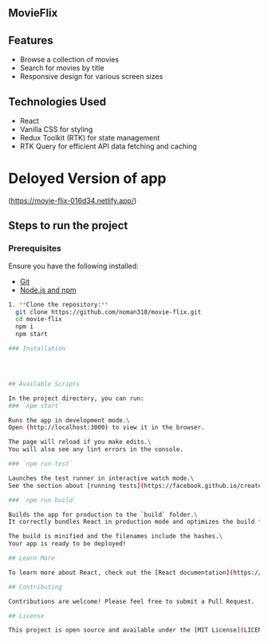 ## MovieFlix

## Features

- Browse a collection of movies
- Search for movies by title
- Responsive design for various screen sizes

## Technologies Used

- React
- Vanilla CSS for styling
- Redux Toolkit (RTK) for state management
- RTK Query for efficient API data fetching and caching

# Deloyed Version of app

(https://movie-flix-016d34.netlify.app/)

## Steps to run the project

### Prerequisites

Ensure you have the following installed:
- [Git](https://git-scm.com/)
- [Node.js and npm](https://nodejs.org/)
 ```bash
1. **Clone the repository:**
   git clone https://github.com/noman318/movie-flix.git
   cd movie-flix
   npm i
   npm start

### Installation




## Available Scripts

In the project directory, you can run:
### `npm start`

Runs the app in development mode.\
Open (http://localhost:3000) to view it in the browser.

The page will reload if you make edits.\
You will also see any lint errors in the console.

### `npm run test`

Launches the test runner in interactive watch mode.\
See the section about [running tests](https://facebook.github.io/create-react-app/docs/running-tests) for more information.

### `npm run build`

Builds the app for production to the `build` folder.\
It correctly bundles React in production mode and optimizes the build for the best performance.

The build is minified and the filenames include the hashes.\
Your app is ready to be deployed!

## Learn More

To learn more about React, check out the [React documentation](https://reactjs.org/).

## Contributing

Contributions are welcome! Please feel free to submit a Pull Request.

## License

This project is open source and available under the [MIT License](LICENSE).
